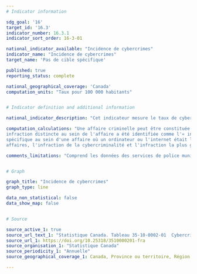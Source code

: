 ```yaml
---
# Indicator information

sdg_goal: '16'
target_id: '16.3'
indicator_number: 16.3.1
indicator_sort_order: 16-3-01

national_indicator_available: "Incidence de cybercrimes"
indicator_name: "Incidence de cybercrimes"
target_name: 'Pas de cible spécifique'

published: true
reporting_status: complete

national_geographical_coverage: 'Canada'
computation_units: "Taux pour 100 000 habitants"


# Indicator definition and additional information

national_indicator_description: "Cet indicateur mesure le taux de cybercrimes pour 100 000 habitants."

computation_calculations: "Une affaire criminelle peut être constituée de plusieurs infractions de la loi. Pour l'analyse des infractions reliées à la cybercriminalité, une 
infraction distincte au sein de l'affaire a été identifiée comme l'« infraction de la cybercriminalité ». L'infraction de cybercriminalité représente l'infraction 
spécifique au sein d'une affaire où un ordinateur ou l'internet était la cible du crime, ou l'instrument utilisé pour commettre le crime. Pour la majorité des 
affaires, l'infraction de la cybercriminalité et l'infraction la plus grave étaient pareilles."

comments_limitations: "Comprend les données des services de police municipaux et provinciaux ainsi que de la Gendarmerie royale du Canada (GRC), lesquels desservaient 99.6 % de la population canadienne. Avant 2020, le nombre de cybercrimes est sous-estimé car certains services de police n’ont pas été en mesure de déclarer l’indicateur de cybercriminalité pour toutes les années. Les données sur les cybercrimes de la force policière de Saint John pour 2021 et 2022 représentent des incidents qui sont seulement des cybercrimes présumés et elles doivent être interprétées avec prudence. Les données sur la cybercriminalité du service de police de Calgary pour 2017-2022 représentent des incidents qui sont seulement des cybercrimes présumés et elles devraient être interpétées avec prudence."


# Graph

graph_title: "Incidence de cybercrimes"
graph_type: line

data_non_statistical: false
data_show_map: false


# Source

source_active_1: true
source_url_text_1: "Statistique Canada. Tableau 35-10-0002-01  Cybercrimes déclarés par la police, nombre d'affaires et taux pour 100 000 habitants, Canada, provinces, territoires, régions métropolitaines de recensement et Police militaire des Forces canadiennes"
source_url_1: https://doi.org/10.25318/3510000201-fra
source_organisation_1: "Statistique Canada"
source_periodicity_1: "Annuelle"
source_geographical_coverage_1: Canada, Province ou territoire, Région métropolitaine de recensement

---
```

